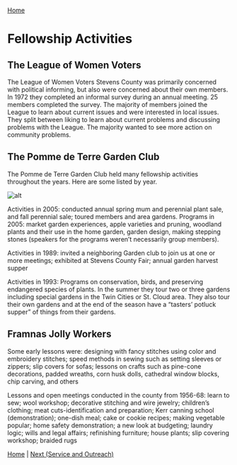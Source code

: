 [Home](/index.md)

# Fellowship Activities

## The League of Women Voters

The League of Women Voters Stevens County was primarily concerned with political informing, but also were concerned about their own members. In 1972 they completed an informal survey during an annual meeting. 25 members completed the survey. The majority of members joined the League to learn about current issues and were interested in local issues. They split between liking to learn about current problems and discussing problems with the League. The majority wanted to see more action on community problems. 

## The Pomme de Terre Garden Club

The Pomme de Terre Garden Club held many fellowship activities throughout the years. Here are some listed by year.

![alt](https://lh3.googleusercontent.com/f0UpO7-zHKbp4blWVSjjak1W9e9ZQ4aOcc_q46K3G9DdaUccXrC1HB8XgB8n4yv8e1UQKhn5XOnK1NiULCdZz3QAhkpXczVc1_HaM0AuUKSm8IiagM6JA2n07QvtNmxfwtQwDamPFveOBeh4Z6FU6WBwDiKnHz7RdzkEGQadiYPSIy00DrL7LQFHEHJQ5n2WwSAUBuIWqqpDlR5Fm2LPElhVh0BtMTsFE_HsYjD_DnRlHrx58QfpSg4zsJf069El5oULyDdMSflB0uP0y66NoVTwWyLsW9NBjCyWz3ETZ_2HgSUFk8aiVRqli7GK_HEg5AMc3UgQP7z7oMT2038uC1KN-t2OFy_v0JeL7-hNVCgjKndYNojpwNpJVhfXmuVmYeYgV-D-0eky5A3FgxuYTeDe0sohrkARQt__KmnZ_xGldXodWUbBHyu8zfq-psgYSFqJO-QA--ALLYD3gu4Cc-yZqKFY6Vkj7HYPW5JHpvUiBYg90e0RpNXG2dR2W2o3-JGQS8ZXnJoU_uuTGVX5ykiKEbQu3d0pcBhmR5sOu9uMXCf6Lvpphsq8xl-FRO5WjfczMC0EaA8XoAW2Ivyf7lvu9ERayLq6llz1Pyiskc2FEtFcOaFI0XlQ0i7msB9p3KhQ2vP6A6EMYSWw_2eBS8mNJdhgTfGdcOop8NoV88vLV5_D092X5mWYlMMS-Ck8IZvE2I2lxKXjzvZUHTe5c3n_wriLAouOhsUwfRjmATl_yg0=w899-h462-no)

Activities in 2005: conducted annual spring mum and perennial plant sale, and fall perennial sale; toured members and area gardens. Programs in 2005: market garden experiences, apple varieties and pruning, woodland plants and their use in the home garden, garden design, making stepping stones (speakers for the programs weren’t necessarily group members). 

Activities in 1989: invited a neighboring Garden club to join us at one or more meetings; exhibited at Stevens County Fair; annual garden harvest supper

Activities in 1993: Programs on conservation, birds, and preserving endangered species of plants. In the summer they tour two or three gardens including special gardens in the Twin Cities or St. Cloud area. They also tour their own gardens and at the end of the season have a “tasters’ potluck supper” of things from their gardens.

## Framnas Jolly Workers

Some early lessons were: designing with fancy stitches using color and embroidery stitches; speed methods in sewing such as setting sleeves or zippers; slip covers for sofas; lessons on crafts such as pine-cone decorations, padded wreaths, corn husk dolls, cathedral window blocks, chip carving, and others

Lessons and open meetings conducted in the county from 1956-68: learn to sew; wool workshop; decorative stitching and wire jewelry; children’s clothing; meat cuts-identification and preparation; Kerr canning school (demonstration); one-dish meal; cake or cookie recipes; making vegetable popular; home safety demonstration; a new look at budgeting; laundry logic; wills and legal affairs; refinishing furniture; house plants; slip covering workshop; braided rugs

[Home](/index.md) | [Next (Service and Outreach)](/ServiceAndOutreach.md)